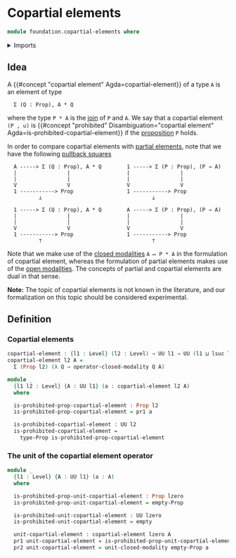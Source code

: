 # Copartial elements

```agda
module foundation.copartial-elements where
```

<details><summary>Imports</summary>

```agda
open import foundation.dependent-pair-types
open import foundation.empty-types
open import foundation.universe-levels

open import foundation-core.propositions

open import orthogonal-factorization-systems.closed-modalities
```

</details>

## Idea

A {{#concept "copartial element" Agda=copartial-element}} of a type `A` is an element of type

```text
  Σ (Q : Prop), A * Q
```

where the type `P * A` is the
[join](synthetic-homotopy-theory.joins-of-types.md) of `P` and `A`. We say that
a copartial element `(P , u)` is
{{#concept "prohibited" Disambiguation="copartial element" Agda=is-prohibited-copartial-element}} if the [proposition](foundation-core.propositions.md)
`P` holds.

In order to compare copartial elements with
[partial elements](foundation.partial-elements.md), note that we have the
following [pullback squares](foundation.pullback-squares.md)

```text
  A -----> Σ (Q : Prop), A * Q        1 -----> Σ (P : Prop), (P → A)
  |                |                  |                |
  |                |                  |                |
  V                V                  V                V
  1 -----------> Prop                 1 -----------> Prop
          ⊥                                   ⊥

  1 -----> Σ (Q : Prop), A * Q        A -----> Σ (P : Prop), (P → A)
  |                |                  |                |
  |                |                  |                |
  V                V                  V                V
  1 -----------> Prop                 1 -----------> Prop
          ⊤                                   ⊤
```

Note that we make use of the
[closed modalities](orthogonal-factorization-systems.closed-modalities.md)
`A ↦ P * A` in the formulation of copartial element, whereas the formulation of
partial elements makes use of the
[open modalities](orthogonal-factorization-systems.open-modalities.md). The
concepts of partial and copartial elements are dual in that sense.

**Note:** The topic of copartial elements is not known in the literature, and
our formalization on this topic should be considered experimental.

## Definition

### Copartial elements

```agda
copartial-element : {l1 : Level} (l2 : Level) → UU l1 → UU (l1 ⊔ lsuc l2)
copartial-element l2 A =
  Σ (Prop l2) (λ Q → operator-closed-modality Q A)

module _
  {l1 l2 : Level} {A : UU l1} (a : copartial-element l2 A)
  where

  is-prohibited-prop-copartial-element : Prop l2
  is-prohibited-prop-copartial-element = pr1 a

  is-prohibited-copartial-element : UU l2
  is-prohibited-copartial-element =
    type-Prop is-prohibited-prop-copartial-element
```

### The unit of the copartial element operator

```agda
module _
  {l1 : Level} {A : UU l1} (a : A)
  where

  is-prohibited-prop-unit-copartial-element : Prop lzero
  is-prohibited-prop-unit-copartial-element = empty-Prop

  is-prohibited-unit-copartial-element : UU lzero
  is-prohibited-unit-copartial-element = empty

  unit-copartial-element : copartial-element lzero A
  pr1 unit-copartial-element = is-prohibited-prop-unit-copartial-element
  pr2 unit-copartial-element = unit-closed-modality empty-Prop a
```

